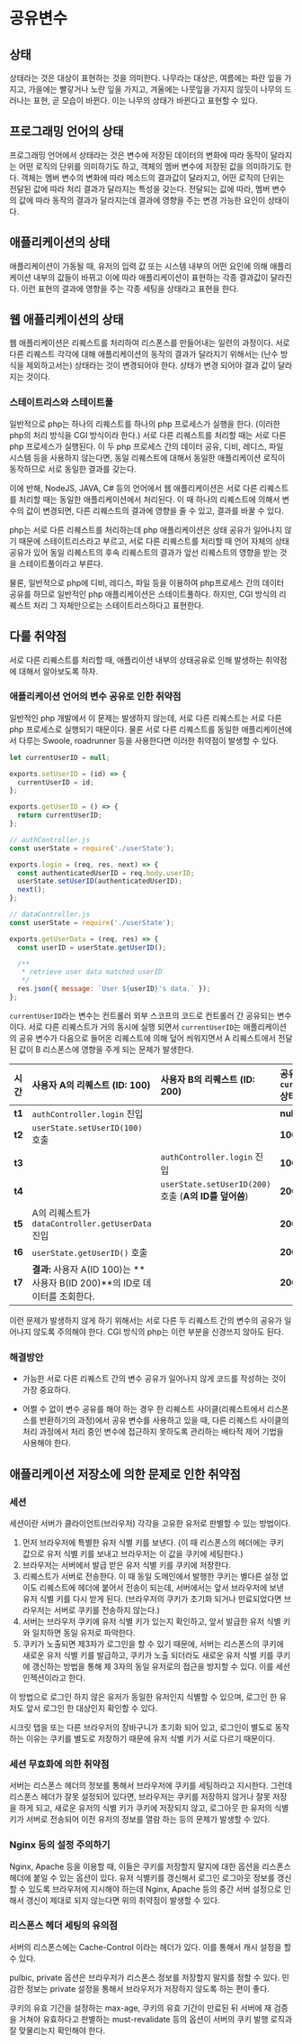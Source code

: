 # 공유변수

## 상태

상태라는 것은 대상이 표현하는 것을 의미한다. 나무라는 대상은, 여름에는 파란 잎을 가지고, 가을에는 빨갛거나 노란 잎을 가지고, 겨울에는 나뭇잎을 가지지 않듯이 나무의 드러나는 표현, 곧 모습이 바뀐다. 이는 나무의 상태가 바뀐다고 표현할 수 있다.

## 프로그래밍 언어의 상태

프로그래밍 언어에서 상태라는 것은 변수에 저장된 데이터의 변화에 따라 동작이 달라지는 어떤 로직의 단위를 의미하기도 하고, 객체의 멤버 변수에 저장된 값을 의미하기도 한다. 객체는 멤버 변수의 변화에 따라 메소드의 결과값이 달라지고, 어떤 로직의 단위는 전달된 값에 따라 처리 결과가 달라지는 특성을 갖는다. 전달되는 값에 따라, 멤버 변수의 값에 따라 동작의 결과가 달라지는데 결과에 영향을 주는 변경 가능한 요인이 상태이다.

## 애플리케이션의 상태

애플리케이션이 가동될 때, 유저의 입력 값 또는 시스템 내부의 어떤 요인에 의해 애플리케이션 내부의 값들이 바뀌고 이에 따라 애플리케이션이 표현하는 각종 결과값이 달라진다. 이런 표현의 결과에 영향을 주는 각종 세팅을 상태라고 표현을 한다.

## 웹 애플리케이션의 상태

웹 애플리케이션은 리퀘스트를 처리하여 리스폰스를 만들어내는 일련의 과정이다. 서로 다른 리퀘스트 각각에 대해 애플리케이션의 동작의 결과가 달라지기 위해서는 (난수 방식을 제외하고서는) 상태라는 것이 변경되어야 한다. 상태가 변경 되어야 결과 값이 달라지는 것이다.

### 스테이트리스와 스테이트풀

일반적으로 php는 하나의 리퀘스트를 하나의 php 프로세스가 실행을 한다. (이러한 php의 처리 방식을 CGI 방식이라 한다.) 서로 다른 리퀘스트를 처리할 때는 서로 다른 php 프로세스가 실행된다. 이 두 php 프로세스 간의 데이터 공유, 디비, 레디스, 파일 시스템 등을 사용하지 않는다면, 동일 리퀘스트에 대해서 동일한 애플리케이션 로직이 동작하므로 서로 동일한 결과를 갖는다.

이에 반해, NodeJS, JAVA, C# 등의 언어에서 웹 애플리케이션은 서로 다른 리퀘스트를 처리할 때는 동일한 애플리케이션에서 처리된다. 이 때 하나의 리퀘스트에 의해서 변수의 값이 변경되면, 다른 리퀘스트의 결과에 영향을 줄 수 있고, 결과를 바꿀 수 있다.

php는 서로 다른 리퀘스트를 처리하는데 php 애플리케이션은 상태 공유가 일어나지 않기 때문에 스테이트리스라고 부르고, 서로 다른 리퀘스트를 처리할 때 언어 자체의 상태 공유가 있어 동일 리퀘스트의 후속 리퀘스트의 결과가 앞선 리퀘스트의 영향을 받는 것을 스테이트풀이라고 부른다.

물론, 일반적으로 php에 디비, 레디스, 파일 등을 이용하여 php프로세스 간의 데이터 공유를 하므로 일반적인 php 애플리케이션은 스테이트풀하다. 하지만, CGI 방식의 리퀘스트 처리 그 자체만으로는 스테이트리스하다고 표현한다.

## 다룰 취약점

서로 다른 리퀘스트를 처리할 때, 애플리이션 내부의 상태공유로 인해 발생하는 취약점에 대해서 알아보도록 하자.

### 애플리케이션 언어의 변수 공유로 인한 취약점

일반적인 php 개발에서 이 문제는 발생하지 않는데, 서로 다른 리퀘스트는 서로 다른 php 프로세스로 실행되기 때문이다. 물론 서로 다른 리퀘스트를 동일한 애플리케이션에서 다루는 Swoole, roadrunner 등을 사용한다면 이러한 취약점이 발생할 수 있다.

```js
let currentUserID = null;

exports.setUserID = (id) => {
  currentUserID = id;
};

exports.getUserID = () => {
  return currentUserID;
};

// authController.js
const userState = require('./userState');

exports.login = (req, res, next) => {
  const authenticatedUserID = req.body.userID;
  userState.setUserID(authenticatedUserID);
  next();
};

// dataController.js
const userState = require('./userState');

exports.getUserData = (req, res) => {
  const userID = userState.getUserID();

  /**
   * retrieve user data matched userID
   */
  res.json({ message: `User ${userID}'s data.` });
};
```

`currentUserID`라는 변수는 컨트롤러 외부 스코프의 코드로 컨트롤러 간 공유되는 변수이다. 서로 다른 리퀘스트가 거의 동시에 실행 되면서 `currentUserID`는 애플리케이션의 공유 변수가 다음으로 들어온 리퀘스트에 의해 덮어 씌워지면서 A 리퀘스트에서 전달된 값이 B 리스폰스에 영향을 주게 되는 문제가 발생한다.

| 시간 | 사용자 A의 리퀘스트 (ID: 100) | 사용자 B의 리퀘스트 (ID: 200) | 공유 변수 `currentUserID` 상태 |
| :--- | :--- | :--- | :--- |
| **t1** | `authController.login` 진입 | | **null** |
| **t2** | `userState.setUserID(100)` 호출 | | **100** |
| **t3** | | `authController.login` 진입 | **100** |
| **t4** | | `userState.setUserID(200)` 호출 (**A의 ID를 덮어씀**) | **200** |
| **t5** | A의 리퀘스트가 `dataController.getUserData` 진입 | | **200** |
| **t6** | `userState.getUserID()` 호출 | | **200** |
| **t7** | **결과:** 사용자 A(ID 100)는 **사용자 B(ID 200)**의 ID로 데이터를 조회한다. | | **200** |

이런 문제가 발생하지 않게 하기 위해서는 서로 다른 두 리퀘스트 간의 변수의 공유가 일어나지 않도록 주의해야 한다. CGI 방식의 php는 이런 부분을 신경쓰지 않아도 된다.

### 해결방안

- 가능한 서로 다른 리퀘스트 간의 변수 공유가 일어나지 않게 코드를 작성하는 것이 가장 중요하다.

- 어쩔 수 없이 변수 공유를 해야 하는 경우 한 리퀘스트 사이클(리퀘스트에서 리스폰스를 반환하기의 과정)에서 공유 변수를 사용하고 있을 때, 다른 리퀘스트 사이클의 처리 과정에서 처리 중인 변수에 접근하지 못하도록 관리하는 배타적 제어 기법을 사용해야 한다.

## 애플리케이션 저장소에 의한 문제로 인한 취약점

### 세션

세션이란 서버가 클라이언트(브라우저) 각각을 고유한 유저로 판별할 수 있는 방법이다.

1. 먼저 브라우저에 특별한 유저 식별 키를 보낸다. (이 때 리스폰스의 헤더에는 쿠키 값으로 유저 식별 키를 보내고 브라우저는 이 값을 쿠키에 세팅한다.)
2. 브라우저는 서버에서 발급 받은 유저 식별 키를 쿠키에 저장한다.
3. 리퀘스트가 서버로 전송한다. 이 때 동일 도메인에서 발행한 쿠키는 별다른 설정 없이도 리퀘스트에 헤더에 붙어서 전송이 되는데, 서버에서는 앞서 브라우저에 보낸 유저 식별 키를 다시 받게 된다. (브라우저의 쿠키가 초기화 되거나 만료되었다면 브라우저는 서버로 쿠키를 전송하지 않는다.)
4. 서버는 브라우저 쿠키에 유저 식별 키가 있는지 확인하고, 앞서 발급한 유저 식별 키와 일치하면 동일 유저로 파악한다.
5. 쿠키가 노출되면 제3자가 로그인을 할 수 있기 때문에, 서버는 리스폰스의 쿠키에 새로운 유저 식별 키를 발급하고, 쿠키가 노출 되더라도 새로운 유저 식별 키를 쿠키에 갱신하는 방법을 통해 제 3자의 동일 유저로의 접근을 방지할 수 있다. 이를 세션 인젝션이라고 한다.

이 방법으로 로그인 하지 않은 유저가 동일한 유저인지 식별할 수 있으며, 로그인 한 유저도 앞서 로그인 한 대상인지 확인할 수 있다.

시크릿 탭을 또는 다른 브라우저의 장바구니가 초기화 되어 있고, 로그인이 별도로 동작하는 이유는 쿠키를 별도로 저장하기 때문에 유저 식별 키가 서로 다르기 때문이다.

### 세션 무효화에 의한 취약점

서버는 리스폰스 헤더의 정보를 통해서 브라우저에 쿠키를 세팅하라고 지시한다. 그런데 리스폰스 헤더가 잘못 설정되어 있다면, 브라우저는 쿠키를 저장하지 않거나 잘못 저장을 하게 되고, 새로운 유저의 식별 키가 쿠키에 저장되지 않고, 로그아웃 한 유저의 식별 키가 서버로 전송되어 이전 유저의 정보를 열람 하는 등의 문제가 발생할 수 있다.

### Nginx 등의 설정 주의하기

Nginx, Apache 등을 이용할 때, 이들은 쿠키를 저장할지 말지에 대한 옵션을 리스폰스 헤더에 붙일 수 있는 옵션이 있다. 유저 식별키를 갱신해서 로그인 로그아웃 정보를 갱신할 수 있도록 브라우저에 지시해야 하는데 Nginx, Apache 등의 중간 서버 설정으로 인해서 갱신이 제대로 되지 않는다면 위의 취약점이 발생할 수 있다.

### 리스폰스 헤더 세팅의 유의점

서버의 리스폰스에는 Cache-Control 이라는 헤더가 있다. 이를 통해서 캐시 설정을 할 수 있다.

pulbic, private 옵션은 브라우저가 리스폰스 정보를 저장할지 말지를 정할 수 있다. 민감한 정보는 private 설정을 통해서 브라우저가 저장하지 않도록 하는 편이 좋다.

쿠키의 유효 기간을 설정하는 max-age, 쿠키의 유효 기간이 만료된 뒤 서버에 재 검증을 거쳐야 유효하다고 판별하는 must-revalidate 등의 옵션이 서버의 쿠키 발행 로직과 잘 맞물리는지 확인해야 한다.
